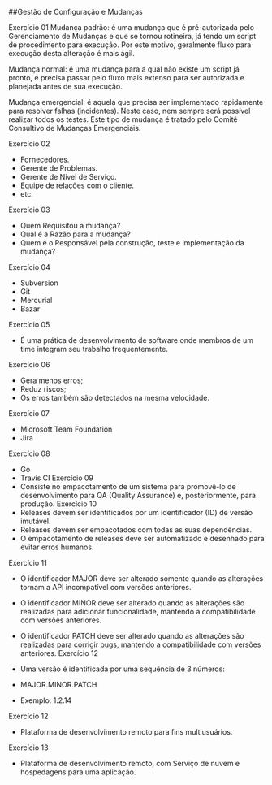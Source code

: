 ##Gestão de Configuração e Mudanças

Exercício 01
Mudança padrão: é uma mudança que é pré-autorizada pelo Gerenciamento de Mudanças e que se tornou rotineira, já tendo um script de procedimento para execução. Por este motivo, geralmente fluxo para execução desta alteração é mais ágil.

Mudança normal: é uma mudança para a qual não existe um script já pronto, e precisa passar pelo fluxo mais extenso para ser autorizada e planejada antes de sua execução.

Mudança emergencial: é aquela que precisa ser implementado rapidamente para resolver falhas (incidentes). Neste caso, nem sempre será possível realizar todos os testes. Este tipo de mudança é tratado pelo Comitê Consultivo de Mudanças Emergenciais.

 Exercício 02 
- Fornecedores.
- Gerente de Problemas.
- Gerente de Nível de Serviço.
- Equipe de relações com o cliente.
- etc.

Exercício 03 
- Quem Requisitou a mudança?
- Qual é a Razão para a mudança?
- Quem é o Responsável pela construção, teste e implementação da mudança?

Exercício 04
-  Subversion
- Git
- Mercurial
- Bazar



Exercício 05
- É uma prática de desenvolvimento de software onde membros de um time integram seu trabalho frequentemente.

Exercício 06
- Gera menos erros; 
- Reduz riscos;
- Os erros também são detectados na mesma velocidade.

Exercício 07
- Microsoft Team Foundation
- Jira

Exercício 08
- Go
- Travis CI
Exercício 09
- Consiste no empacotamento de um sistema para promovê-lo de  desenvolvimento para QA (Quality Assurance) e, posteriormente, para produção.
Exercício 10
- Releases devem ser identificados por um identificador (ID) de versão imutável.
- Releases devem ser empacotados com todas as suas dependências.
- O empacotamento de releases deve ser automatizado e desenhado para evitar erros humanos.




Exercício 11
 - O identificador MAJOR deve ser alterado somente quando as alterações
tornam a API incompatível com versões anteriores.

- O identificador MINOR deve ser alterado quando as alterações são
realizadas para adicionar funcionalidade, mantendo a compatibilidade
com versões anteriores.

- O identificador PATCH deve ser alterado quando as alterações são
realizadas para corrigir bugs, mantendo a compatibilidade com versões
anteriores.
Exercício 12
- Uma versão é identificada por uma sequência de 3 números:
- MAJOR.MINOR.PATCH
- Exemplo: 1.2.14

Exercício 12
 - Plataforma de desenvolvimento remoto para fins multiusuários.

Exercício 13
 - Plataforma de desenvolvimento remoto, com Serviço de nuvem e hospedagens para uma aplicação.


